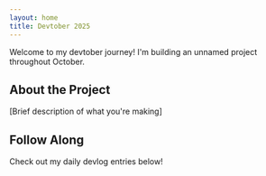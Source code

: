 ```yaml
---
layout: home
title: Devtober 2025
---
```


Welcome to my devtober journey! I'm building an unnamed project throughout October.

## About the Project
[Brief description of what you're making]

## Follow Along
Check out my daily devlog entries below!
